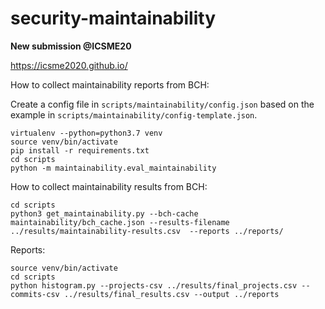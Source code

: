 # security-maintainability

**New submission @ICSME20**

https://icsme2020.github.io/

How to collect maintainability reports from BCH:

Create a config file in `scripts/maintainability/config.json` based on the example in `scripts/maintainability/config-template.json`.

```
virtualenv --python=python3.7 venv
source venv/bin/activate
pip install -r requirements.txt
cd scripts
python -m maintainability.eval_maintainability
```

How to collect maintainability results from BCH:

```
cd scripts
python3 get_maintainability.py --bch-cache maintainability/bch_cache.json --results-filename ../results/maintainability-results.csv  --reports ../reports/
``` 

Reports:

```
source venv/bin/activate
cd scripts
python histogram.py --projects-csv ../results/final_projects.csv --commits-csv ../results/final_results.csv --output ../reports
```
